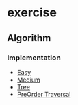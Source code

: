 # exercise
## Algorithm
### Implementation
- <a href="https://github.com/roat167/exercise/tree/master/src/algo/implementation/easy"> Easy </a>
- <a href="https://github.com/roat167/exercise/tree/master/src/algo/implementation/medium"> Medium </a>
- <a href="https://github.com/roat167/exercise/tree/master/src/algo/implementation/tree"> Tree </a>
- <a href="https://github.com/roat167/exercise/tree/master/src/algo/implementation/tree/PreOrder"> PreOrder Traversal </a>
